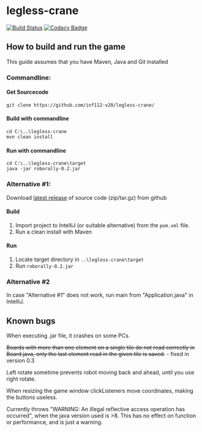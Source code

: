 # legless-crane

[![Build Status](https://travis-ci.com/inf112-v20/legless-crane.svg?branch=master)](https://travis-ci.com/inf112-v20/legless-crane) [![Codacy Badge](https://api.codacy.com/project/badge/Grade/a90f767e283a4cf7b88e8bb3c344fded)](https://www.codacy.com/gh/inf112-v20/legless-crane?utm_source=github.com&utm_medium=referral&utm_content=inf112-v20/staring-horse&utm_campaign=Badge_Grade) 
## How to build and run the game
This guide assumes that you have Maven, Java and Git installed
### Commandline:
#### Get Sourcecode
```
git clone https://github.com/inf112-v20/legless-crane/
```

#### Build with commandline
```
cd C:\..\legless-crane
mvn clean install
```
#### Run with commandline
```
cd C:\..\legless-crane\target
java -jar roborally-0.2.jar
```

### Alternative #1:

Download [latest release](https://github.com/inf112-v20/legless-crane/releases) of source code (zip/tar.gz) from github

#### Build
1.  Import project to IntelliJ (or suitable alternative) from the `pom.xml` file.
2.  Run a clean install with Maven

#### Run
1.  Locate target directory in `..\legless-crane\target`
2.  Run `roborally-0.2.jar`

### Alternative #2
In case "Alternative #1" does not work, run main from "Application.java" in IntelliJ.

## Known bugs
When executing .jar file, it crashes on some PCs.

~~Boards with more than one element on a single tile do not read correctly in Board.java, only the last element read in the given tile is saved.~~ - fixed in version 0.3

Left rotate sometime prevents robot moving back and ahead, until you use right rotate.

When resizing the game window clickListeners move coordinates, making the buttons useless.

Currently throws "WARNING: An illegal reflective access operation has occurred", 
when the java version used is >8. This has no effect on function or performance, and is just a warning.
